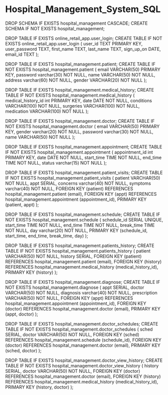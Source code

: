 # Hospital_Management_System_SQL
DROP SCHEMA IF EXISTS hospital_management CASCADE;
CREATE SCHEMA IF NOT EXISTS hospital_management;

DROP TABLE IF EXISTS online_retail_app.user_login;
CREATE TABLE IF NOT EXISTS online_retail_app.user_login (
	user_id TEXT PRIMARY KEY,
    user_password TEXT,
    first_name TEXT,
	last_name TEXT,
	sign_up_on DATE,
	email_id TEXT
);

DROP TABLE IF EXISTS hospital_management.patient;
CREATE TABLE IF NOT EXISTS hospital_management.patient (
    email VARCHAR(50) PRIMARY KEY,
    password varchar(30) NOT NULL,
    name VARCHAR(50) NOT NULL,
    address varchar(60) NOT NULL,
    gender VARCHAR(20) NOT NULL
);

DROP TABLE IF EXISTS hospital_management.medical_history;
CREATE TABLE IF NOT EXISTS hospital_management.medical_history (
    medical_history_id int PRIMARY KEY,
    date DATE NOT NULL,
    conditions VARCHAR(100) NOT NULL,
    surgeries VARCHAR(100) NOT NULL,
    medication VARCHAR(100) NOT NULL
);

DROP TABLE IF EXISTS hospital_management.doctor;
CREATE TABLE IF NOT EXISTS hospital_management.doctor (
    email VARCHAR(50) PRIMARY KEY,
    gender varchar(20) NOT NULL,
    password varchar(30) NOT NULL,
    name VARCHAR(50) NOT NULL
);

DROP TABLE IF EXISTS hospital_management.appointment;
CREATE TABLE IF NOT EXISTS hospital_management.appointment (
    appointment_id int PRIMARY KEY,
    date DATE NOT NULL,
    start_time TIME NOT NULL,
    end_time TIME NOT NULL,
    status varchar(15) NOT NULL
);

DROP TABLE IF EXISTS hospital_management.patient_visits;
CREATE TABLE IF NOT EXISTS hospital_management.patient_visits (
    patient VARCHAR(50) NOT NULL,
    appt SERIAL,
    concerns varchar(40) NOT NULL,
    symptoms varchar(40) NOT NULL,
    FOREIGN KEY (patient) REFERENCES hospital_management.patient (email),
    FOREIGN KEY (appt) REFERENCES hospital_management.appointment (appointment_id),
    PRIMARY KEY (patient, appt)
);

DROP TABLE IF EXISTS hospital_management.schedule;
CREATE TABLE IF NOT EXISTS hospital_management.schedule (
    schedule_id SERIAL UNIQUE,
    start_time TIME NOT NULL,
    end_time TIME NOT NULL,
    break_time TIME NOT NULL,
    day varchar(20) NOT NULL,
    PRIMARY KEY (schedule_id, start_time, end_time, break_time, day)
);

DROP TABLE IF EXISTS hospital_management.patients_history;
CREATE TABLE IF NOT EXISTS hospital_management.patients_history (
    patient VARCHAR(50) NOT NULL,
    history SERIAL,
    FOREIGN KEY (patient) REFERENCES hospital_management.patient (email),
    FOREIGN KEY (history) REFERENCES hospital_management.medical_history (medical_history_id),
    PRIMARY KEY (history)
);

DROP TABLE IF EXISTS hospital_management.diagnose;
CREATE TABLE IF NOT EXISTS hospital_management.diagnose (
    appt SERIAL,
    doctor VARCHAR(50) NOT NULL,
    diagnosis varchar(40) NOT NULL,
    prescription VARCHAR(50) NOT NULL,
    FOREIGN KEY (appt) REFERENCES hospital_management.appointment (appointment_id),
    FOREIGN KEY (doctor) REFERENCES hospital_management.doctor (email),
    PRIMARY KEY (appt, doctor)
);

DROP TABLE IF EXISTS hospital_management.doctor_schedules;
CREATE TABLE IF NOT EXISTS hospital_management.doctor_schedules (
    sched SERIAL,
    doctor VARCHAR(50) NOT NULL,
    FOREIGN KEY (sched) REFERENCES hospital_management.schedule (schedule_id),
    FOREIGN KEY (doctor) REFERENCES hospital_management.doctor (email),
    PRIMARY KEY (sched, doctor)
);

DROP TABLE IF EXISTS hospital_management.doctor_view_history;
CREATE TABLE IF NOT EXISTS hospital_management.doctor_view_history (
    history SERIAL,
    doctor VARCHAR(50) NOT NULL,
    FOREIGN KEY (doctor) REFERENCES hospital_management.doctor (email),
    FOREIGN KEY (history) REFERENCES hospital_management.medical_history (medical_history_id),
    PRIMARY KEY (history, doctor)
);
